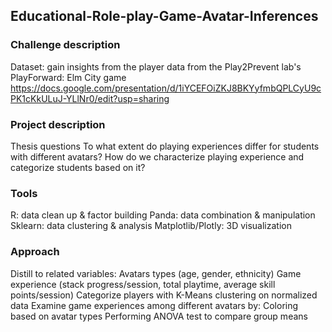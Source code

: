 ## Educational-Role-play-Game-Avatar-Inferences
### Challenge description
Dataset: gain insights from the player data from the Play2Prevent lab's PlayForward: Elm City game https://docs.google.com/presentation/d/1iYCEFOiZKJ8BKYyfmbQPLCyU9cPK1cKkULuJ-YLlNr0/edit?usp=sharing

### Project description
Thesis questions
To what extent do playing experiences differ for students with different avatars? How do we characterize playing experience and categorize students based on it?

### Tools
R: data clean up & factor building
Panda: data combination & manipulation
Sklearn: data clustering & analysis
Matplotlib/Plotly: 3D visualization

### Approach
Distill to related variables: 
Avatars types (age, gender, ethnicity) Game experience (stack progress/session, total playtime, average skill points/session) 
Categorize players with K-Means clustering on normalized data Examine game experiences among different avatars by: 
Coloring based on avatar types Performing ANOVA test to compare group means
